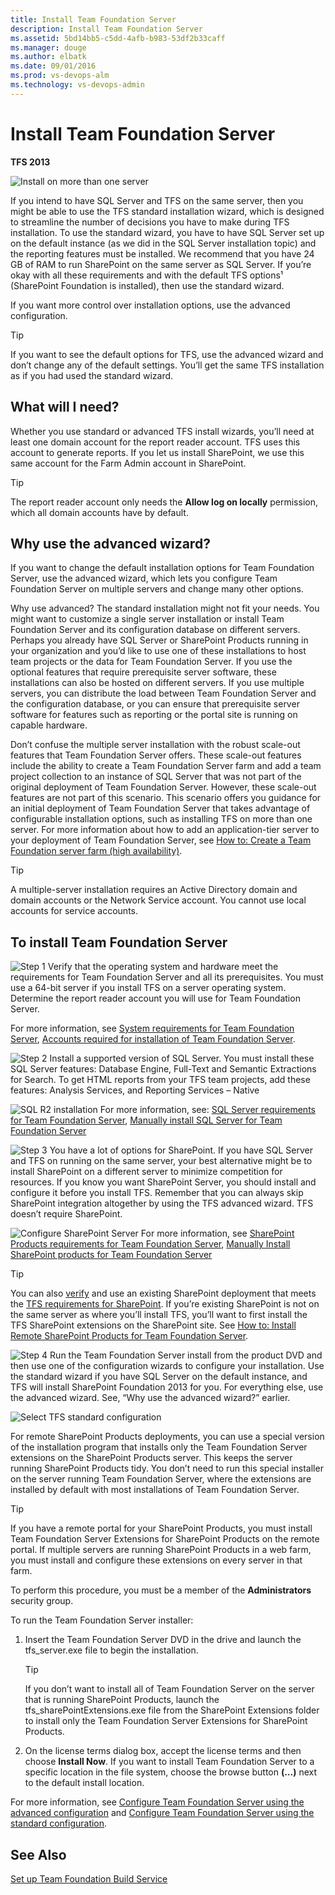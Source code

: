 ```yaml
---
title: Install Team Foundation Server
description: Install Team Foundation Server
ms.assetid: 5bd14bb5-c5dd-4afb-b983-53df2b33caff
ms.manager: douge
ms.author: elbatk
ms.date: 09/01/2016
ms.prod: vs-devops-alm
ms.technology: vs-devops-admin
---
```


# Install Team Foundation Server

**TFS 2013**

![Install on more than one server](../_img/2013-install.png)

If you intend to have SQL Server and TFS on the same server, then you might be able to use the TFS standard installation wizard, which is designed to streamline the number of decisions you have to make during TFS installation. To use the standard wizard, you have to have SQL Server set up on the default instance (as we did in the SQL Server installation topic) and the reporting features must be installed. We recommend that you have 24 GB of RAM to run SharePoint on the same server as SQL Server. If you’re okay with all these requirements and with the default TFS options¹ (SharePoint Foundation is installed), then use the standard wizard.

If you want more control over installation options, use the advanced configuration.

> [!TIP]
> If you want to see the default options for TFS, use the advanced wizard and don’t change any of the default settings. You’ll get the same TFS installation as if you had used the standard wizard.

## What will I need?

Whether you use standard or advanced TFS install wizards, you’ll need at least one domain account for the report reader account. TFS uses this account to generate reports. If you let us install SharePoint, we use this same account for the Farm Admin account in SharePoint.

> [!TIP]
> The report reader account only needs the **Allow log on locally** permission, which all domain accounts have by default.

## Why use the advanced wizard?

If you want to change the default installation options for Team Foundation Server, use the advanced wizard, which lets you configure Team Foundation Server on multiple servers and change many other options.

Why use advanced? The standard installation might not fit your needs. You might want to customize a single server installation or install Team Foundation Server and its configuration database on different servers. Perhaps you already have SQL Server or SharePoint Products running in your organization and you’d like to use one of these installations to host team projects or the data for Team Foundation Server. If you use the optional features that require prerequisite server software, these installations can also be hosted on different servers. If you use multiple servers, you can distribute the load between Team Foundation Server and the configuration database, or you can ensure that prerequisite server software for features such as reporting or the portal site is running on capable hardware.

Don’t confuse the multiple server installation with the robust scale-out features that Team Foundation Server offers. These scale-out features include the ability to create a Team Foundation Server farm and add a team project collection to an instance of SQL Server that was not part of the original deployment of Team Foundation Server. However, these scale-out features are not part of this scenario. This scenario offers you guidance for an initial deployment of Team Foundation Server that takes advantage of configurable installation options, such as installing TFS on more than one server. For more information about how to add an application-tier server to your deployment of Team Foundation Server, see [How to: Create a Team Foundation server farm (high availability)](../create-tfs-farm.md).

> [!TIP]
> A multiple-server installation requires an Active Directory domain and domain accounts or the Network Service account. You cannot use local accounts for service accounts.

## To install Team Foundation Server

![Step 1](../_img/ic646324.png) Verify that the operating system and hardware meet the requirements for Team Foundation Server and all its prerequisites. You must use a 64-bit server if you install TFS on a server operating system. Determine the report reader account you will use for Team Foundation Server.

For more information, see [System requirements for Team Foundation Server](/vsts/requirements.md), [Accounts required for installation of Team Foundation Server](/vsts/requirements.md#accounts).

![Step 2](../_img/ic646325.png) Install a supported version of SQL Server. You must install these SQL Server features: Database Engine, Full-Text and Semantic Extractions for Search. To get HTML reports from your TFS team projects, add these features: Analysis Services, and Reporting Services – Native

![SQL R2 installation](../_img/ic665430.png)
For more information, see: [SQL Server requirements for Team Foundation Server](/vsts/requirements.md#sql-server), [Manually install SQL Server for Team Foundation Server](../sql-server/install-sql-server.md)

![Step 3](../_img/ic646326.png) You have a lot of options for SharePoint. If you have SQL Server and TFS on running on the same server, your best alternative might be to install SharePoint on a different server to minimize competition for resources. If you know you want SharePoint Server, you should install and configure it before you install TFS. Remember that you can always skip SharePoint integration altogether by using the TFS advanced wizard. TFS doesn’t require SharePoint.

![Configure SharePoint Server](../_img/ic665433.png)
For more information, see [SharePoint Products requirements for Team Foundation Server](/vsts/requirements.md#sharepoint), [Manually Install SharePoint products for Team Foundation Server](../sharepoint/install-sharepoint.md)

> [!TIP]
> You can also [verify](../sharepoint/verify-sharepoint.md) and use an existing SharePoint deployment that meets the [TFS requirements for SharePoint](/vsts/requirements.md#sharepoint). If you’re existing SharePoint is not on the same server as where you’ll install TFS, you’ll want to first install the TFS SharePoint extensions on the SharePoint site. See [How to: Install Remote SharePoint Products for Team Foundation Server](../sharepoint/setup-remote-sharepoint.md).

![Step 4](../_img/ic646327.png) Run the Team Foundation Server install from the product DVD and then use one of the configuration wizards to configure your installation. Use the standard wizard if you have SQL Server on the default instance, and TFS will install SharePoint Foundation 2013 for you. For everything else, use the advanced wizard. See, “Why use the advanced wizard?” earlier.

![Select TFS standard configuration](../_img/ic665325.png)

For remote SharePoint Products deployments, you can use a special version of the installation program that installs only the Team Foundation Server extensions on the SharePoint Products server. This keeps the server running SharePoint Products tidy. You don’t need to run this special installer on the server running Team Foundation Server, where the extensions are installed by default with most installations of Team Foundation Server.

> [!TIP]
> If you have a remote portal for your SharePoint Products, you must install Team Foundation Server Extensions for SharePoint Products on the remote portal. If multiple servers are running SharePoint Products in a web farm, you must install and configure these extensions on every server in that farm.


To perform this procedure, you must be a member of the **Administrators** security group.

<a name="installer"></a>
To run the Team Foundation Server installer:

1.  Insert the Team Foundation Server DVD in the drive and launch the tfs\_server.exe file to begin the installation.

	> [!TIP]
	> If you don’t want to install all of Team Foundation Server on the server that is running SharePoint Products, launch the tfs_sharePointExtensions.exe file from the SharePoint Extensions folder to install only the Team Foundation Server Extensions for SharePoint Products.

2.  On the license terms dialog box, accept the license terms and then choose **Install Now**. If you want to install Team Foundation Server to a specific location in the file system, choose the browse button **(…)** next to the default install location.

For more information, see [Configure Team Foundation Server using the advanced configuration](config-tfs-advanced.md) and [Configure Team Foundation Server using the standard configuration](config-tfs-standard.md).

## See Also

[Set up Team Foundation Build Service](https://msdn.microsoft.com/en-us/library/ee259687(v=vs.120).aspx) 
